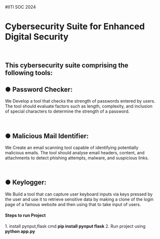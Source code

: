 #IITI SOC 2024
<h1>Cybersecurity Suite for Enhanced Digital Security</h1>
<br>
<h2>This cybersecurity suite comprising the following tools:</h2>
<h2>● Password Checker:</h2>
<p>We Develop a tool that checks the strength of passwords entered by users. The
tool should evaluate factors such as length, complexity, and inclusion of special
characters to determine the strength of a password.</p>
<br>
<h2>● Malicious Mail Identifier:</h2>
<p>We Create an email scanning tool capable of identifying potentially malicious
emails. The tool should analyse email headers, content, and attachments to
detect phishing attempts, malware, and suspicious links. </p>
<br>
<h2>● Keylogger:</h2>
<p>We Build a tool that can capture user keyboard inputs via keys pressed by the user
and use it to retrieve sensitive data by making a clone of the login page of a
famous website and then using that to take input of users.</p>
<h4>Steps to run Project</h4>
<p>
  1. install pynput,flask cmd <b>pip install pynput flask</b>
  2. Run project using <b>python app.py</b>
</p>


